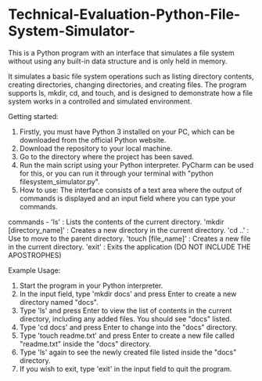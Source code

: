 # Technical-Evaluation-Python-File-System-Simulator-
This is a Python program with an interface that simulates a file system without using any built-in data structure and is only held in memory.

It simulates a basic file system operations such as listing directory contents, creating directories, changing directories, and creating files. 
The program supports ls, mkdir, cd, and touch, and is designed to demonstrate how a file system works in a controlled and simulated environment.

Getting started:

1. Firstly, you must have Python 3 installed on your PC, which can be downloaded from the official Python website.
2. Download the repository to your local machine.
3. Go to the directory where the project has been saved.
4. Run the main script using your Python interpreter. PyCharm can be used for this, or you can run it through your terminal with "python filesystem_simulator.py".
5. How to use: The interface consists of a text area where the output of commands is displayed and an input field where you can type your commands.

commands - 
'ls' : Lists the contents of the current directory.
'mkdir [directory_name]' : Creates a new directory in the current directory.
'cd ..' : Use to move to the parent directory. 
'touch [file_name]' : Creates a new file in the current directory. 
'exit' : Exits the application 
(DO NOT INCLUDE THE APOSTROPHES)

Example Usage:

1. Start the program in your Python interpreter.
2. In the input field, type 'mkdir docs' and press Enter to create a new directory named "docs".
3. Type 'ls' and press Enter to view the list of contents in the current directory, including any added files. You should see "docs" listed.
4. Type 'cd docs' and press Enter to change into the "docs" directory.
5. Type 'touch readme.txt' and press Enter to create a new file called "readme.txt" inside the "docs" directory.
6. Type 'ls' again to see the newly created file listed inside the "docs" directory.
7. If you wish to exit, type 'exit' in the input field to quit the program.

